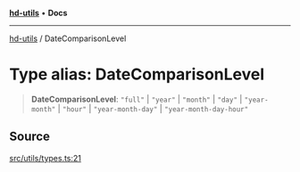 [**hd-utils**](../README.md) • **Docs**

***

[hd-utils](../globals.md) / DateComparisonLevel

# Type alias: DateComparisonLevel

> **DateComparisonLevel**: `"full"` \| `"year"` \| `"month"` \| `"day"` \| `"year-month"` \| `"hour"` \| `"year-month-day"` \| `"year-month-day-hour"`

## Source

[src/utils/types.ts:21](https://github.com/AhmadHddad/h-utils/blob/8e9e542f98b1a43a336ce585dc8666b21b0e894d/src/utils/types.ts#L21)
